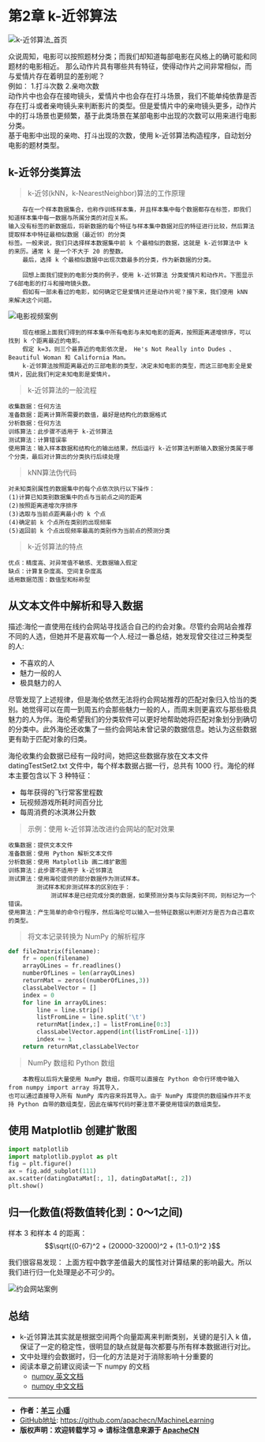 # 第2章 k-近邻算法
<script type="text/javascript" src="http://cdn.mathjax.org/mathjax/latest/MathJax.js?config=default"></script>

![k-近邻算法_首页](/images/2.KNN/knn_headPage_xy.png "k-近邻算法首页")

众说周知，电影可以按照题材分类；而我们却知道每部电影在风格上的确可能和同题材的电影相近。
那么动作片具有哪些共有特征，使得动作片之间非常相似，而与爱情片存在着明显的差别呢？<br/>
例如： 1.打斗次数  2.亲吻次数<br/>
动作片中也会存在接吻镜头，爱情片中也会存在打斗场景，我们不能单纯依靠是否存在打斗或者亲吻镜头来判断影片的类型。但是爱情片中的亲吻镜头更多，动作片中的打斗场景也更频繁，基于此类场景在某部电影中出现的次数可以用来进行电影分类。<br/>
基于电影中出现的亲吻、打斗出现的次数，使用 k-近邻算法构造程序，自动划分电影的题材类型。

## k-近邻分类算法

> k-近邻(kNN，k-NearestNeighbor)算法的工作原理

```
    存在一个样本数据集合，也称作训练样本集，并且样本集中每个数据都存在标签，即我们知道样本集中每一数据与所属分类的对应关系。
输入没有标签的新数据后，将新数据的每个特征与样本集中数据对应的特征进行比较，然后算法提取样本中特征最相似数据（最近邻）的分类
标签。一般来说，我们只选择样本数据集中前 k 个最相似的数据，这就是 k-近邻算法中 k 的来历。通常 k 是一个不大于 20 的整数。
    最后，选择 k 个最相似数据中出现次数最多的分类，作为新数据的分类。
```

```
    回想上面我们提到的电影分类的例子，使用 k-近邻算法 分类爱情片和动作片。下图显示了6部电影的打斗和接吻镜头数。
    假如有一部未看过的电影，如何确定它是爱情片还是动作片呢？接下来，我们使用 kNN 来解决这个问题。
```


![电影视频案例](/images/2.KNN/knn-1-movie.png "电影视频案例")

```
    现在根据上面我们得到的样本集中所有电影与未知电影的距离，按照距离递增排序，可以找到 k 个距离最近的电影。
    假定 k=3，则三个最靠近的电影依次是， He's Not Really into Dudes 、 Beautiful Woman 和 California Man。
    k-近邻算法按照距离最近的三部电影的类型，决定未知电影的类型，而这三部电影全是爱情片，因此我们判定未知电影是爱情片。
```

> k-近邻算法的一般流程

```
收集数据：任何方法
准备数据：距离计算所需要的数值，最好是结构化的数据格式
分析数据：任何方法
训练算法：此步骤不适用于 k-近邻算法
测试算法：计算错误率
使用算法：输入样本数据和结构化的输出结果，然后运行 k-近邻算法判断输入数据分类属于哪个分类，最后对计算出的分类执行后续处理
```

> kNN算法伪代码

```
对未知类别属性的数据集中的每个点依次执行以下操作：
(1)计算已知类别数据集中的点与当前点之间的距离
(2)按照距离递增次序排序
(3)选取与当前点距离最小的 k 个点
(4)确定前 k 个点所在类别的出现频率
(5)返回前 k 个点出现频率最高的类别作为当前点的预测分类
```

> k-近邻算法的特点

```
优点：精度高、对异常值不敏感、无数据输入假定
缺点：计算复杂度高、空间复杂度高
适用数据范围：数值型和标称型
```

## 从文本文件中解析和导入数据

描述:海伦一直使用在线约会网站寻找适合自己的约会对象。尽管约会网站会推荐不同的人选，但她并不是喜欢每一个人.经过一番总结，她发现曾交往过三种类型的人:
* 不喜欢的人
* 魅力一般的人
* 极具魅力的人

尽管发现了上述规律，但是海伦依然无法将约会网站推荐的匹配对象归入恰当的类别。她觉得可以在周一到周五约会那些魅力一般的人，而周末则更喜欢与那些极具魅力的人为伴。海伦希望我们的分类软件可以更好地帮助她将匹配对象划分到确切的分类中。此外海伦还收集了一些约会网站未曾记录的数据信息。她认为这些数据更有助于匹配对象的归类。

海伦收集约会数据已经有一段时间，她把这些数据存放在文本文件 datingTestSet2.txt 文件中，每个样本数据占据一行，总共有 1000 行。海伦的样本主要包含以下 3 种特征：

* 每年获得的飞行常客里程数
* 玩视频游戏所耗时间百分比
* 每周消费的冰淇淋公升数

> 示例：使用 k-近邻算法改进约会网站的配对效果

```
收集数据：提供文本文件
准备数据：使用 Python 解析文本文件
分析数据：使用 Matplotlib 画二维扩散图
训练算法：此步骤不适用于 k-近邻算法
测试算法：使用海伦提供的部分数据作为测试样本。
        测试样本和非测试样本的区别在于：
            测试样本是已经完成分类的数据，如果预测分类与实际类别不同，则标记为一个错误。
使用算法：产生简单的命令行程序，然后海伦可以输入一些特征数据以判断对方是否为自己喜欢的类型。
```

> 将文本记录转换为 NumPy 的解析程序

```Python
def file2matrix(filename):
    fr = open(filename)
    arrayOLines = fr.readlines()
    numberOfLines = len(arrayOLines)
    returnMat = zeros((numberOfLines,3))
    classLabelVector = []
    index = 0
    for line in arrayOLines:
        line = line.strip()
        listFromLine = line.split('\t')
        returnMat[index,:] = listFromLine[0:3]
        classLabelVector.append(int(listFromLine[-1]))
        index += 1
    return returnMat,classLabelVector
```

> NumPy 数组和 Python 数组

```
    本教程以后将大量使用 NumPy 数组，你既可以直接在 Python 命令行环境中输入 from numpy import array 将其导入，
也可以通过直接导入所有 NumPy 库内容来将其导入。由于 NumPy 库提供的数组操作并不支持 Python 自带的数组类型，因此在编写代码时要注意不要使用错误的数组类型。
```


## 使用 Matplotlib 创建扩散图

```Python
import matplotlib
import matplotlib.pyplot as plt
fig = plt.figure()
ax = fig.add_subplot(111)
ax.scatter(datingDataMat[:, 1], datingDataMat[:, 2])
plt.show()
```

## 归一化数值(将数值转化到：0～1之间)

样本 3 和样本 4 的距离：
$$\sqrt{(0-67)^2 + (20000-32000)^2 + (1.1-0.1)^2 }$$

我们很容易发现： 上面方程中数字差值最大的属性对计算结果的影响最大。所以我们进行归一化处理是必不可少的。<br>

![约会网站案例](/images/2.KNN/knn-2-date.png "归一化数据")

## 总结

* k-近邻算法其实就是根据空间两个向量距离来判断类别，关键的是引入 k 值，保证了一定的稳定性，很明显的缺点就是每次都要与所有样本数据进行对比。
* 文中处理约会数据时，归一化的方法是对于消除影响十分重要的
* 阅读本章之前建议阅读一下 numpy 的文档
    * [numpy 英文文档](https://docs.scipy.org/doc/numpy-dev/user/quickstart.html "NumPy 英文文档")
    * [numpy 中文文档](http://old.sebug.net/paper/books/scipydoc/numpy_intro.html "NumPy 中文文档")

* * *

* **作者：[羊三](http://www.apache.wiki/display/~xuxin) [小瑶](http://www.apache.wiki/display/~chenyao)**
* [GitHub地址](https://github.com/apachecn/MachineLearning): <https://github.com/apachecn/MachineLearning>
* **版权声明：欢迎转载学习 => 请标注信息来源于 [ApacheCN](http://www.apachecn.org/)**
